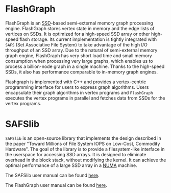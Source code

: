 FlashGraph
===========

FlashGraph is an [SSD](http://en.wikipedia.org/wiki/Solid-state_drive)-based
semi-external memory graph processing engine. FlashGraph stores vertex state
in memory and the edge lists of vertices on SSDs. It is optimized for a high-speed
SSD array or other high-speed flash storage. Its current implementation is tightly
integrated with `SAFS` (Set Associative File System) to take advantage of
the high I/O throughput of an SSD array. Due to the natural of semi-external memory
graph engine, FlashGraph has very short load time and small memory consumption
when processing very large graphs, which enables us to process a billion-node
graph in a single machine. Thanks to the high-speed SSDs, it also has performance
comparable to in-memory graph engines.

Flashgraph is implemented with C++ and provides a vertex-centric programming
interface for users to express graph algorithms. Users encapsulate their graph
algorithms in vertex programs and `FlashGraph` executes the vertex programs
in parallel and fetches data from SSDs for the vertex programs.

SAFSlib
========

`SAFSlib` is an open-source library that implements the design described
in the paper "Toward Millions of File System IOPS on Low-Cost, Commodity Hardware".
The goal of the library is to provide a filesystem-like interface
in the userspace for accessing SSD arrays. It is designed to eliminate overhead
in the block stack, without modifying the kernel. It can achieve the optimal performance
of a large SSD array in a [NUMA](http://en.wikipedia.org/wiki/Non-uniform_memory_access) machine.

The SAFSlib user manual can be found [here](https://docs.google.com/document/d/1OpsuLZw60MGCZAg4xO-j-1_AEWm3Yc2nqKKu8kXotkA/edit?usp=sharing).

The FlashGraph user manual can be found [here](https://github.com/icoming/FlashGraph/wiki/User-manual-of-FlashGraph).

